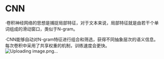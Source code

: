 # CNN
·卷积神经网络的思想是捕捉局部特征，对于文本来说，局部特征就是由若干个单词组成的滑动窗口，类似于N-gram。

·CNN能够自动对N-gram特征进行组合和筛选，获得不同抽象层次的语义信息。每次卷积中采用了共享权重的机制，训练速度会更快。
![Uploading image.png…]()

